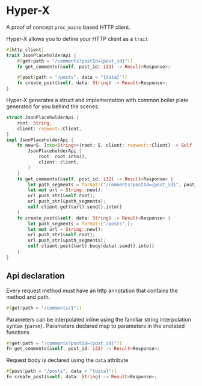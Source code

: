 # Hyper-X

A proof of concept `proc_macro` based HTTP client.

Hyper-X allows you to define your HTTP client as a `trait`

``` rust
#[http_client]
trait JsonPlaceholderApi {
    #[get(path = "/comments?postId={post_id}")]
    fn get_comments(&self, post_id: i32) -> Result<Response>;

    #[post(path = "/posts", data = "{data}")]
    fn create_post(&self, data: String) -> Result<Response>;
}
```

Hyper-X generates a struct and implementation with common boiler plate generated
for you behind the scenes.

``` rust
struct JsonPlaceholderApi {
    root: String,
    client: reqwest::Client,
}
impl JsonPlaceholderApi {
    fn new<S: Into<String>>(root: S, client: reqwest::Client) -> Self {
        JsonPlaceholderApi {
            root: root.into(),
            client: client,
        }
    }
    fn get_comments(&self, post_id: i32) -> Result<Response> {
        let path_segments = format!("/comments?postId={post_id}", post_id = post_id);
        let mut url = String::new();
        url.push_str(&self.root);
        url.push_str(&path_segments);
        self.client.get(&url).send().into()
    }
    fn create_post(&self, data: String) -> Result<Response> {
        let path_segments = format!("/posts",);
        let mut url = String::new();
        url.push_str(&self.root);
        url.push_str(&path_segments);
        self.client.post(&url).body(data).send().into()
    }
}
```

## Api declaration

Every request method must have an http annotation that contains the method
and path.

``` rust
#[get(path = "/comments/1")]
```

Parameters can be interpolated inline using the familiar string interpolation  
syntax `{param}`. Parameters declared map to parameters in the anotated functions

``` rust
#[get(path = "/comments?postId={post_id}")]
fn get_comments(&self, post_id: i32) -> Result<Response>;
```

Request body is declared using the `data` attribute

``` rust
#[post(path = "/posts", data = "{data}")]
fn create_post(&self, data: String) -> Result<Response>;
```

